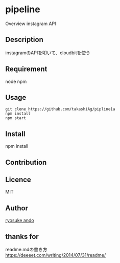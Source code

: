 pipeline
====

Overview
instagram API 

## Description
instagramのAPIを叩いて、cloudbitを使う

## Requirement
node
npm

## Usage
```bash:bash
git clone https://github.com/takashiAg/pipline1a
npm install
npm start
```

## Install
npm install

## Contribution

## Licence
MIT

## Author
[ryosuke ando](https://github.com/takashiAg/pipline1a)

## thanks for
readme.mdの書き方  
https://deeeet.com/writing/2014/07/31/readme/